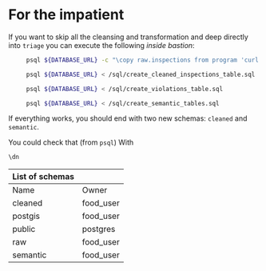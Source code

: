 # For the impatient

If you want to skip all the cleansing and transformation and deep directly into `triage` you can execute the following *inside bastion*:

```sh
     psql ${DATABASE_URL} -c "\copy raw.inspections from program 'curl "https://data.cityofchicago.org/api/views/4ijn-s7e5/rows.csv?accessType=DOWNLOAD"' HEADER CSV"

     psql ${DATABASE_URL} < /sql/create_cleaned_inspections_table.sql

     psql ${DATABASE_URL} < /sql/create_violations_table.sql

     psql ${DATABASE_URL} < /sql/create_semantic_tables.sql
```

If everything works, you should end with two new schemas: `cleaned` and `semantic`.

You could check that (from `psql`) With

```sql
\dn
```

| List of schemas |                     |
|--------------- |------------------- |
| Name            | Owner               |
| cleaned         | food\_user |
| postgis         | food\_user |
| public          | postgres            |
| raw             | food\_user |
| semantic        | food\_user |
